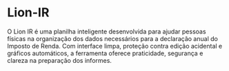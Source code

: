 # Lion-IR
O Lion IR é uma planilha inteligente desenvolvida para ajudar pessoas físicas na organização dos dados necessários para a declaração anual do Imposto de Renda. Com interface limpa, proteção contra edição acidental e gráficos automáticos, a ferramenta oferece praticidade, segurança e clareza na preparação dos informes.
